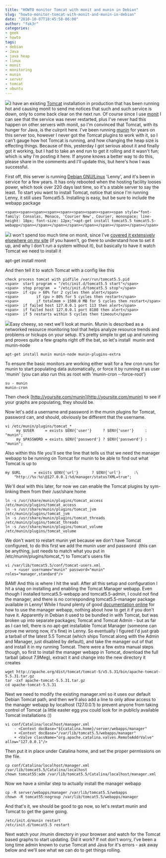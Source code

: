 ```yaml
---
title: "HOWTO monitor Tomcat with monit and munin in Debian"
slug: "howto-monitor-tomcat-with-monit-and-munin-in-debian"
date: "2010-10-07T18:45:58-06:00"
author: "fak3r"
categories:
- geek
- howto
tags:
- debian
- Java
- java heap
- linux
- monit
- monitoring
- munin
- server
- tomcat
- ubuntu
---
```


[![](http://fak3r.com/wp-content/uploads/2010/10/apache-tomcat.jpg)](http://fak3r.com/wp-content/uploads/2010/10/apache-tomcat.jpg)I have an existing [Tomcat](http://tomcat.apache.org/) installation in production that has been running hot and causing monit to send me notices that such and such service is down, only to come back clear on the next run. Of course since I use [monit](http://mmonit.com/monit/) I can see that the service was never restarted, plus I've never had this happen on other servers with monit, so I'm convinced that Tomcat, with its hunger for Java, is the culrprit here. I've been running [munin](http://munin-monitoring.org/) for years on this server too, however I never got the Tomcat plugins to work with it, so I can't gauge how hot Tomcat is running, and how changing the heap size is effecting things. Because of this, yesterday I got serious about it and finally got it working, but I had to take an end run to get it rolling and it wasn't fun; which is why I'm posting it here. If anyone knows a better way to do this, please share in the comments and I'll update this, but here's how I was successful.

<!-- more -->

First off, this server is running [Debian GNU/Linux](http://www.debian.org/) 'Lenny', and it's been in service for a few years. It has only rebooted when the hosting facility looses power, which took over 220 days last time, so it's a stable server to say the least. To start you want to install Tomcat, notice that since I'm running Lenny, it still uses Tomcat5.5. Installing is easy, but be sure to include the webapp package

    
    <span><span><span><span><span><span><span><span><span style="font-family: Consolas, Monaco, 'Courier New', Courier, monospace; line-height: 18px; font-size: 12px;">apt-get install tomcat5.5 tomcat5.5-webapp</span></span></span></span></span></span></span></span></span>


[![](http://fak3r.com/wp-content/uploads/2010/04/monit_banner.png)](http://fak3r.com/wp-content/uploads/2010/04/monit_banner.png)I won't spend too much time on monit, since I've [covered it extensively elsewhere on my site](http://fak3r.com/2010/04/10/howto-use-monit-to-monitor-sites-and-alert-users/) (if you haven't, go there to understand how to set it up, and why I don't run a system without it), but basically to have it watch Tomcat we need to install it

apt-get install monit

And then tell it to watch Tomcat with a config like this

    
    check process tomcat with pidfile /var/run/tomcat5.5.pid
    <span>	start program = "/etc/init.d/tomcat5.5 start"</span>
    <span>	stop program  = "/etc/init.d/tomcat5.5 stop"</span>
    <span>	if cpu > 60% for 2 cycles then alert</span>
    <span>        if cpu > 80% for 5 cycles then restart</span>
    <span>        if totalmem > 1500.0 MB for 5 cycles then restart</span>
    <span>	if failed host 127.0.0.1 port 113 then alert</span>
    <span>	if failed host 127.0.0.1 port 8180 then alert</span>
    <span>	if 5 restarts within 5 cycles then timeout</span>


[![](http://fak3r.com/wp-content/uploads/2010/10/munin.png)](http://fak3r.com/wp-content/uploads/2010/10/munin.png)Easy cheesy, so next we'll look at munin. Munin is described as a networked resource monitoring tool that helps analyze resource trends and problems or hickups on your setup. It's pretty simple to get up and running and proves quite a few graphs right off the bat, so let's install  munin and munin-node

    
    apt-get install munin munin-node munin-plugins-extra


To ensure the basic monitors are working either wait for a few cron runs for munin to start populating data automatically, or force it by running it as user 'munin' (you can also run this as root with 'munin-cron --force-root')

    
    su - munin
    munin-cron


Then check [http://yoursite.com/munin](http://yoursite.com/munin) to see if your graphs are populating, they should be.

Now let's add a username and password in the munin plugins for Tomcat, password can, and should, obviously be different that the username.

    
    vi /etc/munin/plugins/tomcat_*
         my $USER     = exists $ENV{'user'}     ? $ENV{'user'}     : "munin";
         my $PASSWORD = exists $ENV{'password'} ? $ENV{'password'} : "munin";


Also within this file you'll see the line that tells us that we need the manager webapp to be running on Tomcat for munin to be able to find out what Tomcat is up to

    
    my $URL      = exists $ENV{'url'}      ? $ENV{'url'}      :\
        "http://%s:%s\@127.0.0.1:%d/manager/status?XML=true";


We'll deal with this later, for now we can enable the Tomcat plugins by sym-linking them from their /usr/share home

    
    ln -s /usr/share/munin/plugins/tomcat_access /etc/munin/plugins/tomcat_access
    ln -s /usr/share/munin/plugins/tomcat_jvm /etc/munin/plugins/tomcat_jvm
    ln -s /usr/share/munin/plugins/tomcat_threads /etc/munin/plugins/tomcat_threads
    ln -s /usr/share/munin/plugins/tomcat_volume /etc/munin/plugins/tomcat_volume


We don't want to restart munin yet because we don't have Tomcat configured, to do this first we add the munin user and password  (this can be anything, just needs to match what you put in /etc/munin/plugins/tomcat_*) to Tomcat's users file

    
    vi /var/lib/tomcat5.5/conf/tomcat-users.xml
        + <user username="munin" password="munin" roles="manager,standard"/>




BAM! And this is where I hit the wall. After all this setup and configuration I hit a snag on installing and enabling the Tomcat Manager webapp. Even though I installed tomcat5.5-webapp and tomcat5.5-admin, I could not find the manager, and there is no corresponding tomcat5.5-manager package available in Lenny! While I found plenty of good [documentation online](http://tomcat.apache.org/tomcat-5.5-doc/manager-howto.html) for how to use the manager webapp, nothing about how to get it if you don't have it. Apparently in Debian it used to be bundled in with Tomcat, but was broken up into separate packages; Tomcat and Tomcat Admin - but as far as I can tell, there is no apt-get installable Tomcat Manager (someone can prove me wrong now, it's fine) in Lenny. So eventually I figured I'd just grab a tarball of the latest 5.5 Tomcat (which ships Tomcat along with the Admin and Manager, just disabled by default), and take the manager out of that and install it in my running Tomcat. There were a few extra manual steps though, so first to install the manager webapp in Tomcat, download the full tarball (about 7.9Meg), extract it and change into the new directory it creates



    
    wget http://apache.org/dist/tomcat/tomcat-5/v5.5.31/bin/apache-tomcat-5.5.31.tar.gz
    tar -zxf apache-tomcat-5.5.31.tar.gz
    cd apache-tomcat-5.5.31


Next we need to modify the existing manager.xml so it uses our default Debian Tomcat path, and then we'll also add a line to only allow access to the manager webapp by localhost (127.0.0.1) to prevent anyone from taking control of Tomcat (a little easter egg you could look for in publicly available Tomcat installations :))

    
    vi conf/Catalina/localhost/manager.xml
        - <Context docBase="${catalina.home}/server/webapps/manager"
        + <Context docBase="/var/lib/tomcat5.5/webapps/manager"
        + <Valve className="org.apache.catalina.valves.RemoteAddrValve" allow="127.0.0.1"/>


Then put it in place under Catalina home, and set the proper permissions on the file.

    
    cp conf/Catalina/localhost/manager.xml /var/lib/tomcat5.5/Catalina/localhost
    chown tomcat55:adm /var/lib/tomcat5.5/Catalina/localhost/manager.xml


Now we have a similar step to actually install the manager webapp

    
    cp -R server/webapps/manager /var/lib/tomcat5.5/webapps
    chown -R tomcat55:nogroup /var/lib/tomcat5.5/webapps/manager


And that's it, we should be good to go now, so let's restart munin and Tomcat to get the game going.

    
    /etc/init.d/munin restart
    /etc/init.d/tomcat5.5 restart


Next watch your /munin directory in your browser and watch for the Tomcat based graphs to start updating. Did it work? If not don't worry, I've been a long time admin known to curse Tomcat and Java for it's errors - ask away below and we'll see what we can do to get things rolling.

